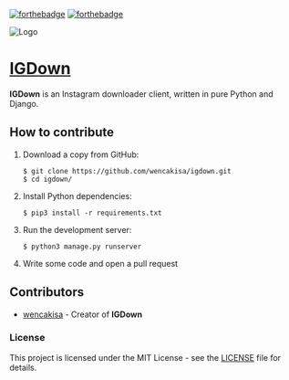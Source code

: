 [![forthebadge](http://forthebadge.com/images/badges/built-with-love.svg)](http://forthebadge.com)
[![forthebadge](http://forthebadge.com/images/badges/made-with-python.svg)](http://forthebadge.com)

![Logo](https://raw.githubusercontent.com/wencakisa/igdown/master/downloader/static/downloader/images/logo.jpg)


# [IGDown](https://igdown.herokuapp.com/)

**IGDown** is an Instagram downloader client, written in pure Python and Django.


## How to contribute

1. Download a copy from GitHub:

    ```
    $ git clone https://github.com/wencakisa/igdown.git
    $ cd igdown/
    ```

2. Install Python dependencies:

    ```
    $ pip3 install -r requirements.txt
    ```

3. Run the development server:

    ```
    $ python3 manage.py runserver
    ```

4. Write some code and open a pull request


## Contributors

- [wencakisa](https://github.com/wencakisa) - Creator of **IGDown**


### License

This project is licensed under the MIT License - see the [LICENSE](LICENSE) file for details.

